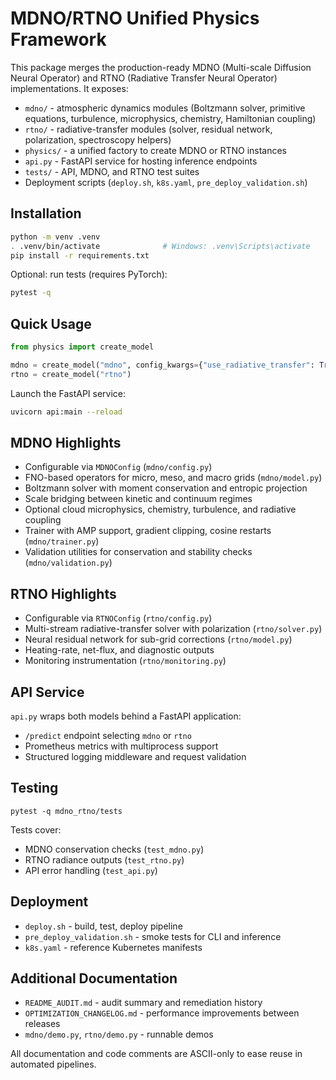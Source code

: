 ﻿# MDNO/RTNO Unified Physics Framework

This package merges the production-ready MDNO (Multi-scale Diffusion Neural Operator) and RTNO (Radiative Transfer Neural Operator) implementations. It exposes:

- `mdno/` - atmospheric dynamics modules (Boltzmann solver, primitive equations, turbulence, microphysics, chemistry, Hamiltonian coupling)
- `rtno/` - radiative-transfer modules (solver, residual network, polarization, spectroscopy helpers)
- `physics/` - a unified factory to create MDNO or RTNO instances
- `api.py` - FastAPI service for hosting inference endpoints
- `tests/` - API, MDNO, and RTNO test suites
- Deployment scripts (`deploy.sh`, `k8s.yaml`, `pre_deploy_validation.sh`)

## Installation

```bash
python -m venv .venv
. .venv/bin/activate              # Windows: .venv\Scripts\activate
pip install -r requirements.txt
```

Optional: run tests (requires PyTorch):

```bash
pytest -q
```

## Quick Usage

```python
from physics import create_model

mdno = create_model("mdno", config_kwargs={"use_radiative_transfer": True})
rtno = create_model("rtno")
```

Launch the FastAPI service:

```bash
uvicorn api:main --reload
```

## MDNO Highlights

- Configurable via `MDNOConfig` (`mdno/config.py`)
- FNO-based operators for micro, meso, and macro grids (`mdno/model.py`)
- Boltzmann solver with moment conservation and entropic projection
- Scale bridging between kinetic and continuum regimes
- Optional cloud microphysics, chemistry, turbulence, and radiative coupling
- Trainer with AMP support, gradient clipping, cosine restarts (`mdno/trainer.py`)
- Validation utilities for conservation and stability checks (`mdno/validation.py`)

## RTNO Highlights

- Configurable via `RTNOConfig` (`rtno/config.py`)
- Multi-stream radiative-transfer solver with polarization (`rtno/solver.py`)
- Neural residual network for sub-grid corrections (`rtno/model.py`)
- Heating-rate, net-flux, and diagnostic outputs
- Monitoring instrumentation (`rtno/monitoring.py`)

## API Service

`api.py` wraps both models behind a FastAPI application:

- `/predict` endpoint selecting `mdno` or `rtno`
- Prometheus metrics with multiprocess support
- Structured logging middleware and request validation

## Testing

```
pytest -q mdno_rtno/tests
```

Tests cover:

- MDNO conservation checks (`test_mdno.py`)
- RTNO radiance outputs (`test_rtno.py`)
- API error handling (`test_api.py`)

## Deployment

- `deploy.sh` - build, test, deploy pipeline
- `pre_deploy_validation.sh` - smoke tests for CLI and inference
- `k8s.yaml` - reference Kubernetes manifests

## Additional Documentation

- `README_AUDIT.md` - audit summary and remediation history
- `OPTIMIZATION_CHANGELOG.md` - performance improvements between releases
- `mdno/demo.py`, `rtno/demo.py` - runnable demos

All documentation and code comments are ASCII-only to ease reuse in automated pipelines.

